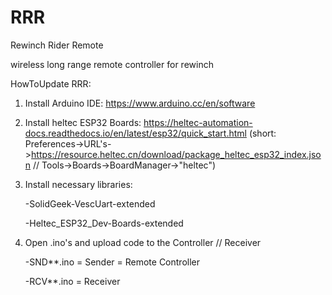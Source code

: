 # RRR
Rewinch Rider Remote

wireless long range remote controller for rewinch

HowToUpdate RRR:

1. Install Arduino IDE: https://www.arduino.cc/en/software
2. Install heltec ESP32 Boards: https://heltec-automation-docs.readthedocs.io/en/latest/esp32/quick_start.html
  (short: Preferences->URL's->https://resource.heltec.cn/download/package_heltec_esp32_index.json // Tools->Boards->BoardManager->"heltec")
3. Install necessary libraries:
    
    -SolidGeek-VescUart-extended
    
    -Heltec_ESP32_Dev-Boards-extended
4. Open .ino's and upload code to the Controller // Receiver
    
    -SND**.ino = Sender = Remote Controller
    
    -RCV**.ino = Receiver
